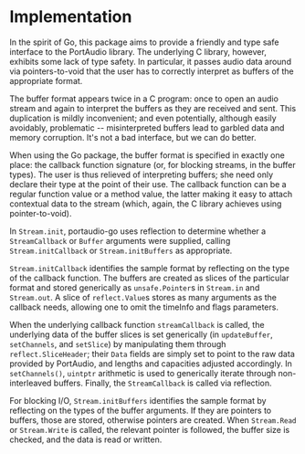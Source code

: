 # Implementation #

In the spirit of Go, this package aims to provide a friendly and type safe interface to the PortAudio library.  The underlying C library, however, exhibits some lack of type safety.  In particular, it passes audio data around via pointers-to-void that the user has to correctly interpret as buffers of the appropriate format.

The buffer format appears twice in a C program: once to open an audio stream and again to interpret the buffers as they are received and sent.  This duplication is mildly inconvenient; and even potentially, although easily avoidably, problematic -- misinterpreted buffers lead to garbled data and memory corruption.  It's not a bad interface, but we can do better.

When using the Go package, the buffer format is specified in exactly one place: the callback function signature (or, for blocking streams, in the buffer types).  The user is thus relieved of interpreting buffers; she need only declare their type at the point of their use.  The callback function can be a regular function value or a method value, the latter making it easy to attach contextual data to the stream (which, again, the C library achieves using pointer-to-void).

In `Stream.init`, portaudio-go uses reflection to determine whether a `StreamCallback` or `Buffer` arguments were supplied, calling `Stream.initCallback` or `Stream.initBuffers` as appropriate.

`Stream.initCallback` identifies the sample format by reflecting on the type of the callback function.  The buffers are created as slices of the particular format and stored generically as `unsafe.Pointer`s in `Stream.in` and `Stream.out`.  A slice of `reflect.Value`s stores as many arguments as the callback needs, allowing one to omit the timeInfo and flags parameters.

When the underlying callback function `streamCallback` is called, the underlying data of the buffer slices is set generically (in `updateBuffer`, `setChannels`, and `setSlice`) by manipulating them through `reflect.SliceHeader`; their `Data` fields are simply set to point to the raw data provided by PortAudio, and lengths and capacities adjusted accordingly.  In `setChannels()`, `uintptr` arithmetic is used to generically iterate through non-interleaved buffers.  Finally, the `StreamCallback` is called via reflection.

For blocking I/O, `Stream.initBuffers` identifies the sample format by reflecting on the types of the buffer arguments.  If they are pointers to buffers, those are stored, otherwise pointers are created.  When `Stream.Read` or `Stream.Write` is called, the relevant pointer is followed, the buffer size is checked, and the data is read or written.